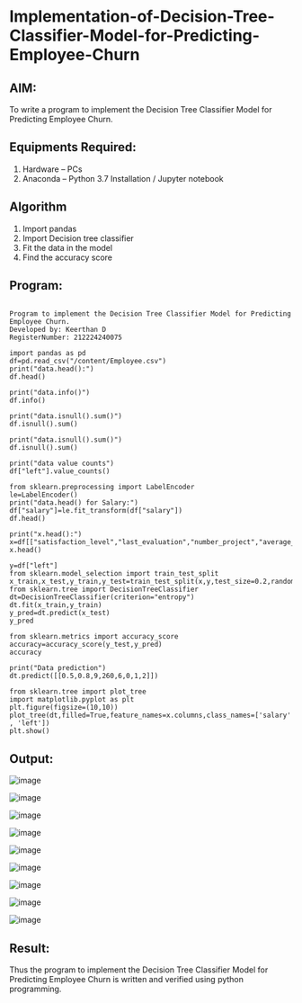 # Implementation-of-Decision-Tree-Classifier-Model-for-Predicting-Employee-Churn

## AIM:
To write a program to implement the Decision Tree Classifier Model for Predicting Employee Churn.

## Equipments Required:
1. Hardware – PCs
2. Anaconda – Python 3.7 Installation / Jupyter notebook

## Algorithm
1. Import pandas
2. Import Decision tree classifier
3. Fit the data in the model
4. Find the accuracy score 

## Program:
```

Program to implement the Decision Tree Classifier Model for Predicting Employee Churn.
Developed by: Keerthan D
RegisterNumber: 212224240075
```
```
import pandas as pd
df=pd.read_csv("/content/Employee.csv")
print("data.head():")
df.head()
```
```
print("data.info()")
df.info()
```
```
print("data.isnull().sum()")
df.isnull().sum()
```
```
print("data.isnull().sum()")
df.isnull().sum()
```
```
print("data value counts")
df["left"].value_counts()
```
```
from sklearn.preprocessing import LabelEncoder
le=LabelEncoder()
print("data.head() for Salary:")
df["salary"]=le.fit_transform(df["salary"])
df.head()
```
```
print("x.head():")
x=df[["satisfaction_level","last_evaluation","number_project","average_montly_hours","time_spend_company","Work_accident","promotion_last_5years","salary"]]
x.head()
```
```
y=df["left"]
from sklearn.model_selection import train_test_split
x_train,x_test,y_train,y_test=train_test_split(x,y,test_size=0.2,random_state=100)
from sklearn.tree import DecisionTreeClassifier
dt=DecisionTreeClassifier(criterion="entropy")
dt.fit(x_train,y_train)
y_pred=dt.predict(x_test)
y_pred
```
```
from sklearn.metrics import accuracy_score
accuracy=accuracy_score(y_test,y_pred)
accuracy
```
```
print("Data prediction")
dt.predict([[0.5,0.8,9,260,6,0,1,2]])
```
```
from sklearn.tree import plot_tree
import matplotlib.pyplot as plt
plt.figure(figsize=(10,10))
plot_tree(dt,filled=True,feature_names=x.columns,class_names=['salary' , 'left'])
plt.show()
```

## Output:

![image](https://github.com/user-attachments/assets/10c691b1-acab-4151-82ed-303141ef83bf)

![image](https://github.com/user-attachments/assets/a692500a-1265-492e-a2d0-309f99b90644)

![image](https://github.com/user-attachments/assets/da4bf79f-2f5a-480f-bb03-2fde3ceced05)

![image](https://github.com/user-attachments/assets/067707fd-7cda-4b13-812d-6680dfbc707a)

![image](https://github.com/user-attachments/assets/32127180-97bf-4c76-8622-6188d1338643)

![image](https://github.com/user-attachments/assets/dfe0d6c1-3872-4431-acbb-b1166be653d4)

![image](https://github.com/user-attachments/assets/958b31b0-7f18-48b4-abca-efa574ad64c6)

![image](https://github.com/user-attachments/assets/3b754762-fb42-49be-af9c-3e6ddb7a3f2a)

![image](https://github.com/user-attachments/assets/1b9f0581-fc58-498c-b3cb-2dc8bebbe13b)


## Result:
Thus the program to implement the  Decision Tree Classifier Model for Predicting Employee Churn is written and verified using python programming.
